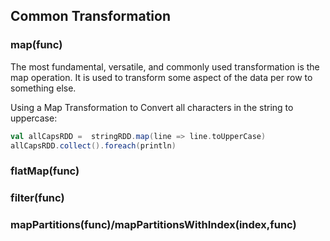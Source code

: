## Common Transformation

###  map(func)

The most fundamental, versatile, and commonly used transformation is the map operation. It is used to transform some aspect of the data per row to something else.

Using a Map Transformation  to Convert all characters in the string to uppercase:

```scala
val allCapsRDD =  stringRDD.map(line => line.toUpperCase)
allCapsRDD.collect().foreach(println)
```



### flatMap(func)

### filter(func)

### mapPartitions(func)/mapPartitionsWithIndex(index,func)



